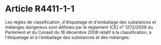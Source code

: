 # Article R4411-1-1

Les règles de classification, d'étiquetage et d'emballage des substances et mélanges dangereux sont définies par le règlement (CE) n° 1272/2008 du Parlement et du Conseil du 16 décembre 2008 relatif à la classification, à l'étiquetage et à l'emballage des substances et des mélanges.